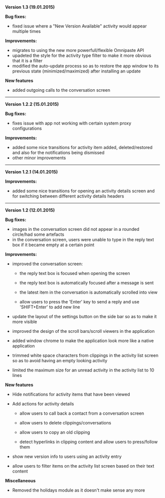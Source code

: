 ﻿**Version 1.3 (19.01.2015)**

**Bug fixes:**

- fixed issue where a "New Version Available" activity would appear multiple times

**Improvements:**

- migrates to using the new more powerfull/flexible Omnipaste API
- upadeted the style for the activity type filter to make it more obvious that it is a filter
- modified the auto-update process so as to restore the app window to its previous state (minimized/maximized) after installing an update


**New features**

- added outgoing calls to the conversation screen

----------

**Version 1.2.2 (15.01.2015)**

**Bug fixes:**

 - fixes issue with app not working with certain system proxy configurations

**Improvements:**

- added some nice transitions for activity item added, deleted/restored and also for the notifications being dismissed
- other minor improvements

----------

**Version 1.2.1 (14.01.2015)**

**Improvements:**

- added some nice transitions for opening an activity details screen and for switching between different activity details headers

----------

**Version 1.2 (12.01.2015)**

**Bug fixes:**

 - images in the conversation screen did not appear in a rounded circle/had some artefacts
 - in the conversation screen, users were unable to type in the reply text box if it became empty at a certain point

**Improvements:**

 - improved the conversation screen: 

	- the reply text box is focused when opening the screen

	- the reply text box is automatically focused after a message is sent 

	- the latest item in the conversation is automatically scrolled into view

	- allow users to press the 'Enter' key to send a reply and use 'SHIFT+Enter' to add new line

 - update the layout of the settings button on the side bar so as to make it more visible
 - improved the design of the scroll bars/scroll viewers in the application
 - added window chrome to make the application look more like a native application
 - trimmed white space characters from clippings in the activity list screen so as to avoid having an empty looking activity
 - limited the maximum size for an unread activity in the activity list to 10 lines

**New features**

 - Hide notifications for activity items that have been viewed
 - Add actions for activity details

	- allow users to call back a contact from a conversation screen

	- allow users to delete clippings/conversations

	- allow users to copy an old clipping

	- detect hyperlinks in clipping content and allow users to press/follow them

 - show new version info to users using an activity entry
 - allow users to filter items on the activity list screen based on their text content

**Miscellaneous**

 - Removed the holidays module as it doesn't make sense any more